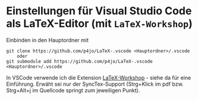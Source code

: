 # Einstellungen für Visual Studio Code als LaTeX-Editor (mit `LaTeX-Workshop`)

Einbinden in den Hauptordner mit 
```
git clone https://github.com/p4jo/LaTeX-.vscode <Hauptordner>/.vscode
    oder
git submodule add https://github.com/p4jo/LaTeX-.vscode <Hauptordner>/.vscode
```

In VSCode verwende ich die Extension [LaTeX-Workshop](https://github.com/James-Yu/LaTeX-Workshop) - siehe da für eine Einführung. Erwäht sei nur der SyncTex-Support (Strg+Klick im pdf bzw. Strg+Alt+j im Quellcode springt zum jeweiligen Punkt).
